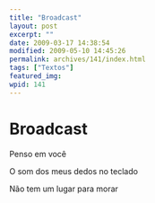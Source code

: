 ```yaml
---
title: "Broadcast"
layout: post
excerpt: ""
date: 2009-03-17 14:38:54
modified: 2009-05-10 14:45:26
permalink: archives/141/index.html
tags: ["Textos"]
featured_img: 
wpid: 141
---
```


# Broadcast

Penso em você

O som dos meus dedos no teclado

Não tem um lugar para morar